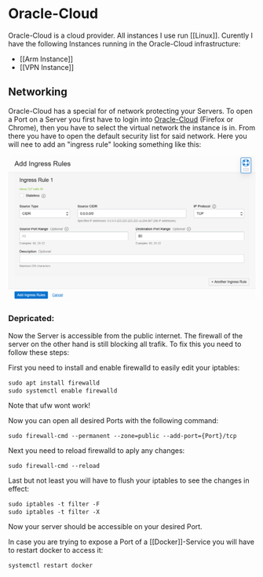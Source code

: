 # Oracle-Cloud

Oracle-Cloud is a cloud provider. All instances I use run [[Linux]]. Curently I have the following Instances running in the Oracle-Cloud infrastructure:

* [[Arm Instance]]
* [[VPN Instance]]

## Networking

Oracle-Cloud has a special for of network protecting your Servers. To open a Port on a Server you first have to login into [Oracle-Cloud](https://www.oracle.com/cloud/sign-in.html) (Firefox or Chrome), then you have to select the virtual network the instance is in. From there you have to open the default security list for said network. Here you will nee to add an "ingress rule" looking something like this:

![Add-Ingress-Rule](_assets/IngressRule.png)

### Depricated:
Now the Server is accessible from the public internet. The firewall of the server on the other hand is still blocking all trafik. To fix this you need to follow these steps:

First you need to install and enable firewalld to easily edit your iptables:

```
sudo apt install firewalld
sudo systemctl enable firewalld
```

Note that ufw wont work!

Now you can open all desired Ports with the following command:

```
sudo firewall-cmd --permanent --zone=public --add-port={Port}/tcp
```

Next you need to reload firewalld to aply any changes:

```
sudo firewall-cmd --reload
```

Last but not least you will have to flush your iptables to see the changes in effect:

```
sudo iptables -t filter -F
sudo iptables -t filter -X
```

Now your server should be accessible on your desired Port.

In case you are trying to expose a Port of a [[Docker]]-Service you will have to restart docker to access it:

```
systemctl restart docker
```